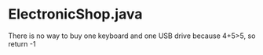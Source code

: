 # ElectronicShop.java
There is no way to buy one keyboard and one USB drive because 4+5>5, so return -1 
